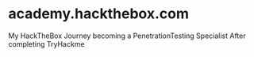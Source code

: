 # academy.hackthebox.com
My HackTheBox Journey becoming a PenetrationTesting Specialist After completing TryHackme
